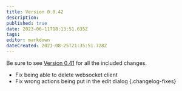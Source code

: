 ```yaml
---
title: Version 0.0.42
description: 
published: true
date: 2023-06-11T18:13:51.635Z
tags: 
editor: markdown
dateCreated: 2021-08-25T21:35:51.728Z
---
```


Be sure to see [Version 0.41](https://github.com/nate1280/ChannelPointHandler/wiki/Version-0.41) for all the included changes.

* Fix being able to delete websocket client
* Fix wrong actions being put in the edit dialog
{.changelog-fixes}